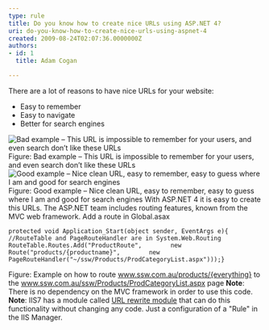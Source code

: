```yaml
---
type: rule
title: Do you know how to create nice URLs using ASP.NET 4?
uri: do-you-know-how-to-create-nice-urls-using-aspnet-4
created: 2009-08-24T02:07:36.0000000Z
authors:
- id: 1
  title: Adam Cogan

---
```


 There are a lot of reasons to have nice URLs for your website:<br>
- Easy to remember
- Easy to navigate
- Better for search engines

![Bad example – This URL is impossible to remember for your users, and even search don’t like these URLs](/WebSites/RulesToBetterWebsiteDevelopmentASPDotNet/PublishingImages/BadURL.jpg) Figure: Bad example – This URL is impossible to remember for your users, and even search don’t like these URLs ![Good example – Nice clean URL, easy to remember, easy to guess where I am and good for search engines](/WebSites/RulesToBetterWebsiteDevelopmentASPDotNet/PublishingImages/GoodURL.jpg) Figure: Good example – Nice clean URL, easy to remember, easy to guess where I am and good for search engines 
With ASP.NET 4 it is easy to create this URLs. The ASP.NET team includes routing features, known from the MVC web framework.
 Add a route in Global.asax


```
protected void Application_Start(object sender, EventArgs e){    //RouteTable and PageRouteHandler are in System.Web.Routing    RouteTable.Routes.Add("ProductRoute",        new Route("products/{productname}",        new PageRouteHandler("~/ssw/Products/ProdCategoryList.aspx")));}
```

Figure: Example on how to route www.ssw.com.au/products/{everything} to the www.ssw.com.au/ssw/Products/ProdCategoryList.aspx page 
**Note**: There is no dependency on the MVC framework in order to use this code.
**Note**: IIS7 has a module called [URL rewrite module](http&#58;//learn.iis.net/page.aspx/460/using-url-rewrite-module/) that can do this functionality without changing any code. Just a configuration of a "Rule" in the IIS Manager.

